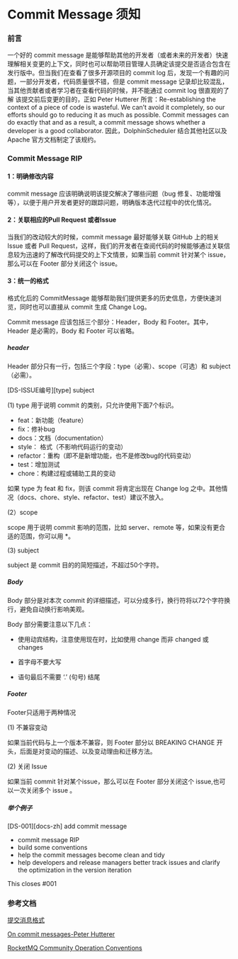 # Commit Message 须知

### 前言

一个好的 commit message 是能够帮助其他的开发者（或者未来的开发者）快速理解相关变更的上下文，同时也可以帮助项目管理人员确定该提交是否适合包含在发行版中。但当我们在查看了很多开源项目的 commit log 后，发现一个有趣的问题，一部分开发者，代码质量很不错，但是 commit message 记录却比较混乱，当其他贡献者或者学习者在查看代码的时候，并不能通过 commit log 很直观的了解
该提交前后变更的目的，正如 Peter Hutterer 所言：Re-establishing the context of a piece of code is wasteful. We can’t avoid it completely, so our efforts should go to reducing it as much as possible. Commit messages can do exactly that and as a result, a commit message shows whether a developer is a good collaborator. 因此，DolphinScheduler 结合其他社区以及 Apache 官方文档制定了该规约。

### Commit Message RIP

#### 1：明确修改内容

commit message 应该明确说明该提交解决了哪些问题（bug 修复、功能增强等），以便于用户开发者更好的跟踪问题，明确版本迭代过程中的优化情况。

#### 2：关联相应的Pull Request 或者Issue

当我们的改动较大的时候，commit message 最好能够关联 GitHub 上的相关 Issue 或者 Pull Request，这样，我们的开发者在查阅代码的时候能够通过关联信息较为迅速的了解改代码提交的上下文情景，如果当前 commit 针对某个 issue，那么可以在 Footer 部分关闭这个 issue。

#### 3：统一的格式

格式化后的 CommitMessage 能够帮助我们提供更多的历史信息，方便快速浏览，同时也可以直接从 commit 生成 Change Log。

Commit message 应该包括三个部分：Header，Body 和 Footer。其中，Header 是必需的，Body 和 Footer 可以省略。

##### header

Header 部分只有一行，包括三个字段：type（必需）、scope（可选）和 subject（必需）。

[DS-ISSUE编号][type] subject

(1) type 用于说明 commit 的类别，只允许使用下面7个标识。

* feat：新功能（feature）
* fix：修补bug
* docs：文档（documentation）
* style： 格式（不影响代码运行的变动）
* refactor：重构（即不是新增功能，也不是修改bug的代码变动）
* test：增加测试
* chore：构建过程或辅助工具的变动

如果 type 为 feat 和 fix，则该 commit 将肯定出现在 Change log 之中。其他情况（docs、chore、style、refactor、test）建议不放入。

(2）scope

scope 用于说明 commit 影响的范围，比如 server、remote 等，如果没有更合适的范围，你可以用 *。

(3) subject

subject 是 commit 目的的简短描述，不超过50个字符。

##### Body

Body 部分是对本次 commit 的详细描述，可以分成多行，换行符将以72个字符换行，避免自动换行影响美观。

Body 部分需要注意以下几点：

* 使用动宾结构，注意使用现在时，比如使用 change 而非 changed 或 changes

* 首字母不要大写

* 语句最后不需要 ‘.’ (句号) 结尾

##### Footer

Footer只适用于两种情况

(1) 不兼容变动

如果当前代码与上一个版本不兼容，则 Footer 部分以 BREAKING CHANGE 开头，后面是对变动的描述、以及变动理由和迁移方法。

(2) 关闭 Issue

如果当前 commit 针对某个issue，那么可以在 Footer 部分关闭这个 issue,也可以一次关闭多个 issue 。

##### 举个例子

[DS-001][docs-zh] add commit message

* commit message RIP
* build some conventions
* help the commit messages become clean and tidy
* help developers and release managers better track issues
  and clarify the optimization in the version iteration

This closes #001

### 参考文档

[提交消息格式](https://cwiki.apache.org/confluence/display/GEODE/Commit+Message+Format)

[On commit messages-Peter Hutterer](http://who-t.blogspot.com/2009/12/on-commit-messages.html)

[RocketMQ Community Operation Conventions](https://mp.weixin.qq.com/s/LKM4IXAY-7dKhTzGu5-oug)
